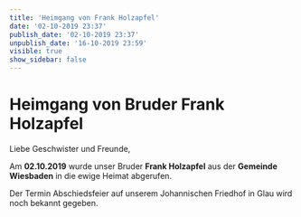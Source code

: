 ```yaml
---
title: 'Heimgang von Frank Holzapfel'
date: '02-10-2019 23:37'
publish_date: '02-10-2019 23:37'
unpublish_date: '16-10-2019 23:59'
visible: true
show_sidebar: false
---
```


# Heimgang von Bruder Frank Holzapfel

Liebe Geschwister und Freunde,

Am **02.10.2019** wurde unser Bruder **Frank Holzapfel** aus der **Gemeinde Wiesbaden** in die ewige Heimat abgerufen.

Der Termin Abschiedsfeier auf unserem Johannischen Friedhof in Glau wird noch bekannt gegeben.